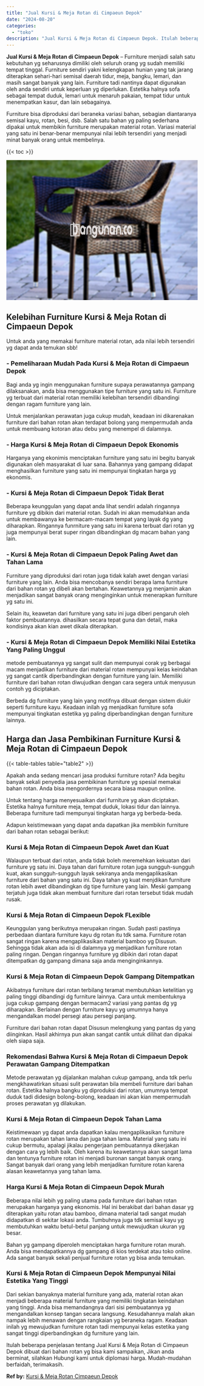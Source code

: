 ```yaml
---
title: "Jual Kursi & Meja Rotan di Cimpaeun Depok"
date: "2024-08-20"
categories: 
  - "toko"
description: "Jual Kursi & Meja Rotan di Cimpaeun Depok. Itulah beberapa penjelasan tentang Jual Kursi & Meja Rotan di Cimpaeun Depok dibuat dari bahan rotan yg bisa kami..."
---
```


**Jual Kursi & Meja Rotan di Cimpaeun Depok** – Furniture menjadi salah satu kebutuhan yg seharusnya dimiliki oleh seluruh orang yg sudah memiliki tempat tinggal. Furniture sendiri yakni kelengkapan hunian yang tak jarang diterapkan sehari-hari semisal daerah tidur, meja, bangku, lemari, dan masih sangat banyak yang lain. Furniture tadi nantinya dapat digunakan oleh anda sendiri untuk keperluan yg diperlukan. Estetika halnya sofa sebagai tempat duduk, lemari untuk menaruh pakaian, tempat tidur untuk menempatkan kasur, dan lain sebagainya.

Furniture bisa diproduksi dari beraneka variasi bahan, sebagian diantaranya semisal kayu, rotan, besi, dsb. Salah satu bahan yg paling sederhana dipakai untuk membikin furniture merupakan material rotan. Variasi material yang satu ini benar-benar mempunyai nilai lebih tersendiri yang menjadi minat banyak orang untuk membelinya.

{{< toc >}}

![Jual Kursi & Meja Rotan di Cimpaeun Depok](/images/kursi-meja-rotan-murah29.png)

## Kelebihan Furniture Kursi & Meja Rotan di Cimpaeun Depok

Untuk anda yang memakai furniture material rotan, ada nilai lebih tersendiri yg dapat anda temukan sbb!

### \- Pemeliharaan Mudah Pada Kursi & Meja Rotan di Cimpaeun Depok

Bagi anda yg ingin menggunakan furniture supaya perawatannya gampang dilaksanakan, anda bisa menggunakan tipe furniture yang satu ini. Furniture yg terbuat dari material rotan memiliki kelebihan tersendiri dibandingi dengan ragam furniture yang lain.

Untuk menjalankan perawatan juga cukup mudah, keadaan ini dikarenakan furniture dari bahan rotan akan terdapat bolong yang mempermudah anda untuk membuang kotoran atau debu yang menempel di dalamnya.

### \- Harga Kursi & Meja Rotan di Cimpaeun Depok Ekonomis

Harganya yang ekonimis menciptakan furniture yang satu ini begitu banyak digunakan oleh masyarakat di luar sana. Bahannya yang gampang didapat menghasilkan furniture yang satu ini mempunyai tingkatan harga yg ekonomis.

### \- Kursi & Meja Rotan di Cimpaeun Depok Tidak Berat

Beberapa keunggulan yang dapat anda lihat sendiri adalah ringannya furniture yg dibikin dari material rotan. Sudah ini akan memudahkan anda untuk membawanya ke bermacam-macam tempat yang layak dg yang diharapkan. Ringannya funrniture yang satu ini karena terbuat dari rotan yg juga mempunyai berat super ringan dibandingkan dg macam bahan yang lain.

### \- Kursi & Meja Rotan di Cimpaeun Depok Paling Awet dan Tahan Lama

Furniture yang diproduksi dari rotan juga tidak kalah awet dengan variasi furniture yang lain. Anda bisa mencobanya sendiri berapa lama furniture dari bahan rotan yg dibeli akan bertahan. Keawetannya yg menjamin akan menjadikan sangat banyak orang menginginkan untuk menerapkan furniture yg satu ini.

Selain itu, keawetan dari furniture yang satu ini juga diberi pengaruh oleh faktor pembuatannya. dihasilkan secara tepat guna dan detail, maka kondisinya akan kian awet dikala diterapkan.

### \- Kursi & Meja Rotan di Cimpaeun Depok Memiliki Nilai Estetika Yang Paling Unggul

metode pembuatannya yg sangat sulit dan mempunyai corak yg berbagai macam menjadikan furniture dari material rotan mempunyai kelas keindahan yg sangat cantik diperbandingkan dengan furniture yang lain. Memiliki furniture dari bahan rotan diwujudkan dengan cara segera untuk menyusun contoh yg diciptakan.

Berbeda dg furniture yang lain yang motifnya dibuat dengan sistem diukir seperti furniture kayu. Keadaan inilah yg menjadikan furniture sofa mempunyai tingkatan estetika yg paling diperbandingkan dengan furniture lainnya.

## Harga dan Jasa Pembikinan Furniture Kursi & Meja Rotan di Cimpaeun Depok

{{< table-tables table="table2" >}}

Apakah anda sedang mencari jasa produksi furniture rotan? Ada begitu banyak sekali penyedia jasa pembikinan furniture yg spesial memakai bahan rotan. Anda bisa mengordernya secara biasa maupun online.

Untuk tentang harga menyesuaikan dari furniture yg akan diciptakan. Estetika halnya furniture meja, tempat duduk, lokasi tidur dan lainnya. Beberapa furniture tadi mempunyai tingkatan harga yg berbeda-beda.

Adapun keistimewaan yang dapat anda dapatkan jika membikin furniture dari bahan rotan sebagai berikut:

### Kursi & Meja Rotan di Cimpaeun Depok Awet dan Kuat

Walaupun terbuat dari rotan, anda tidak boleh meremehkan kekuatan dari furniture yg satu ini. Daya tahan dari furniture rotan juga sungguh-sungguh kuat, akan sungguh-sungguh layak sekiranya anda mengaplikasikan furniture dari bahan yang satu ini. Daya tahan yg kuat menjdikan furniture rotan lebih awet dibandingkan dg tipe furniture yang lain. Meski gampang terjatuh juga tidak akan membuat furniture dari rotan tersebut tidak mudah rusak.

### Kursi & Meja Rotan di Cimpaeun Depok FLexible

Keunggulan yang berikutnya merupakan ringan. Sudah pasti pastinya perbedaan diantara furniture kayu dg rotan itu tdk sama. Furniture rotan sangat ringan karena mengaplikasikan material bamboo yg Disusun. Sehingga tidak akan ada isi di dalamnya yg menjadikan furniture rotan paling ringan. Dengan ringannya furniture yg dibikin dari rotan dapat ditempatkan dg gampang dimana saja anda menginginkannya.

### Kursi & Meja Rotan di Cimpaeun Depok Gampang Ditempatkan

Akibatnya furniture dari rotan terbilang teramat membutuhkan ketelitian yg paling tinggi dibandingi dg furniture lainnya. Cara untuk membentuknya juga cukup gampang dengan bermacam2 variasi yang pantas dg yg diharapkan. Berlainan dengan furniture kayu yg umumnya hanya mengandalkan model persegi atau persegi panjang.

Furniture dari bahan rotan dapat Disusun melengkung yang pantas dg yang diinginkan. Hasil akhirnya pun akan sangat cantik untuk dilihat dan dipakai oleh siapa saja.

### Rekomendasi Bahwa Kursi & Meja Rotan di Cimpaeun Depok Perawatan Gampang Ditempatkan

Metode perawatan yg dijalankan malahan cukup gampang, anda tdk perlu mengkhawatirkan situasi sulit perawatan bila membeli furniture dari bahan rotan. Estetika halnya bangku yg diproduksi dari rotan, umumnya tempat duduk tadi didesign bolong-bolong, keadaan ini akan kian mempermudah proses perawatan yg dilakukan.

### Kursi & Meja Rotan di Cimpaeun Depok Tahan Lama

Keistimewaan yg dapat anda dapatkan kalau mengaplikasikan furniture rotan merupakan tahan lama dan juga tahan lama. Material yang satu ini cukup bermutu, apalagi jikalau pengerjaan pembuatannya dikerjakan dengan cara yg lebih baik. Oleh karena itu keawetannya akan sangat lama dan tentunya furniture rotan ini menjadi buronan sangat banyak orang. Sangat banyak dari orang yang lebih menjadikan furniture rotan karena alasan keawetannya yang tahan lama.

### Harga Kursi & Meja Rotan di Cimpaeun Depok Murah

Beberapa nilai lebih yg paling utama pada furniture dari bahan rotan merupakan harganya yang ekonomis. Hal ini berakibat dari bahan dasar yg diterapkan yaitu rotan atau bamboo, dimana material tadi sangat mudah didapatkan di sekitar lokasi anda. Tumbuhnya juga tdk semisal kayu yg membutuhkan waktu betul-betul panjang untuk mewujudkan ukuran yg besar.

Bahan yg gampang diperoleh menciptakan harga furniture rotan murah. Anda bisa mendapatkannya dg gampang di kios terdekat atau toko online. Ada sangat banyak sekali penjual furniture rotan yg bisa anda temukan.

### Kursi & Meja Rotan di Cimpaeun Depok Mempunyai Nilai Estetika Yang Tinggi

Dari sekian banyaknya material furniture yang ada, material rotan akan menjadi beberapa material furniture yang memiliki tingkatan keindahan yang tinggi. Anda bisa memandangnya dari sisi pembuatannya yg mengandalkan konsep tangan secara langsung. Kesudahannya malah akan nampak lebih menawan dengan rangkaian yg beraneka ragam. Keadaan inilah yg mewujudkan furniture rotan tadi mempunyai kelas estetika yang sangat tinggi diperbandingkan dg furniture yang lain.

Itulah beberapa penjelasan tentang Jual Kursi & Meja Rotan di Cimpaeun Depok dibuat dari bahan rotan yg bisa kami sampaikan, Jikan anda berminat, silahkan Hubungi kami untuk diplomasi harga. Mudah-mudahan berfaidah, terimakasih.

**Ref by:** [Kursi & Meja Rotan Cimpaeun Depok](https://id.wikipedia.org/wiki/Kursi)

